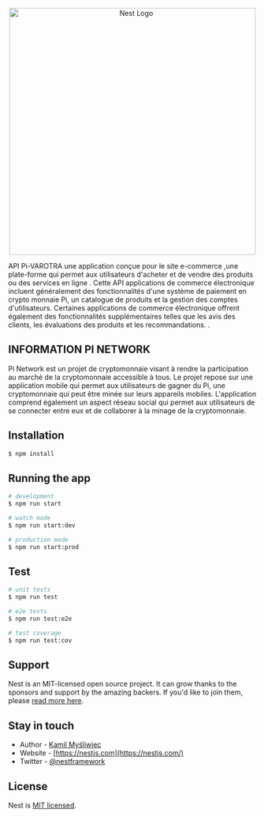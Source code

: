 <p align="center">
  <a href="http://minepi.com/" target="blank"><img src="https://minepi.com/assets/about-us/pi1-748cccc3a0328c5b7542c454d9260fddf4e9069affb2b54da0fef4b498386ea9.png" width="500" alt="Nest Logo" /></a>
</p>

[circleci-image]: https://img.shields.io/circleci/build/github/nestjs/nest/master?token=abc123def456
[circleci-url]: https://circleci.com/gh/nestjs/nest

<p>
API Pi-VAROTRA une application conçue pour le site e-commerce ,une plate-forme qui permet aux utilisateurs d'acheter et de vendre des produits ou des services en ligne . Cette API  applications de commerce électronique incluent généralement des fonctionnalités  d'une système de paiement en crypto monnaie Pi, un catalogue de produits et la gestion des comptes d'utilisateurs. Certaines applications de commerce électronique offrent également des fonctionnalités supplémentaires telles que les avis des clients, les évaluations des produits et les recommandations. .</p>
  <!--[![Backers on Open Collective](https://opencollective.com/nest/backers/badge.svg)](https://opencollective.com/nest#backer)
  [![Sponsors on Open Collective](https://opencollective.com/nest/sponsors/badge.svg)](https://opencollective.com/nest#sponsor)-->

## INFORMATION PI NETWORK

Pi Network est un projet de cryptomonnaie visant à rendre la participation au marché de la cryptomonnaie accessible à tous. Le projet repose sur une application mobile qui permet aux utilisateurs de gagner du Pi, une cryptomonnaie qui peut être minée sur leurs appareils mobiles. L'application comprend également un aspect réseau social qui permet aux utilisateurs de se connecter entre eux et de collaborer à la minage de la cryptomonnaie.

## Installation

```bash
$ npm install
```

## Running the app

```bash
# development
$ npm run start

# watch mode
$ npm run start:dev

# production mode
$ npm run start:prod
```

## Test

```bash
# unit tests
$ npm run test

# e2e tests
$ npm run test:e2e

# test coverage
$ npm run test:cov
```

## Support

Nest is an MIT-licensed open source project. It can grow thanks to the sponsors and support by the amazing backers. If you'd like to join them, please [read more here](https://docs.nestjs.com/support).

## Stay in touch

- Author - [Kamil Myśliwiec](https://kamilmysliwiec.com)
- Website - [https://nestjs.com](https://nestjs.com/)
- Twitter - [@nestframework](https://twitter.com/nestframework)

## License

Nest is [MIT licensed](LICENSE).
